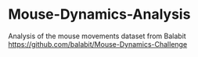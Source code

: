# Mouse-Dynamics-Analysis
Analysis of the mouse movements dataset from Balabit https://github.com/balabit/Mouse-Dynamics-Challenge
